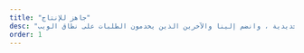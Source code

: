```yaml
---
title: "جاهز للإنتاج"
desc: "تعمل السكك الحديدية على السكك الحديدية ، وانضم إلينا والآخرين الذين يخدمون الطلبات على نطاق الويب."
order: 1
---
```

<svg
    width="100%"
    height="100%"
    viewBox="0 0 24 24"
    fill="none"
    stroke-width="2"
    stroke-linecap="round"
    stroke-linejoin="round"
    class="feather feather-zap stroke-ternary"
    ><rect x="3" y="11" width="18" height="11" rx="2" ry="2"></rect><path
        d="M7 11V7a5 5 0 0 1 10 0v4"></path>
</svg>